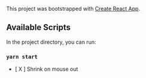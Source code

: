 This project was bootstrapped with [Create React App](https://github.com/facebook/create-react-app).

## Available Scripts

In the project directory, you can run:

### `yarn start`

- [ X ] Shrink on mouse out
